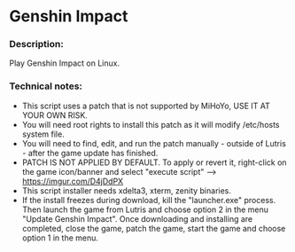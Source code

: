 # Genshin Impact

### Description:
Play Genshin Impact on Linux.

### Technical notes:
- This script uses a patch that is not supported by MiHoYo, USE IT AT YOUR OWN RISK.
- You will need root rights to install this patch as it will modify /etc/hosts system file.
- You will need to find, edit, and run the patch manually - outside of Lutris - after the game update has finished.
- PATCH IS NOT APPLIED BY DEFAULT. To apply or revert it, right-click on the game icon/banner and select "execute script" --> https://imgur.com/D4jDdPX
- This script installer needs xdelta3, xterm, zenity binaries.
- If the install freezes during download, kill the "launcher.exe" process. Then launch the game from Lutris and choose option 2 in the menu "Update Genshin Impact". Once downloading and installing are completed, close the game, patch the game, start the game and choose option 1 in the menu.
